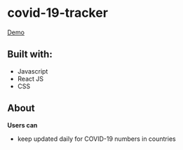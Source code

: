 # covid-19-tracker
[Demo](https://covid-19-tracker-ac77c.firebaseapp.com/)
## Built with:
* Javascript
* React JS
* CSS
## About
**Users can**
- keep updated daily for COVID-19 numbers in countries
